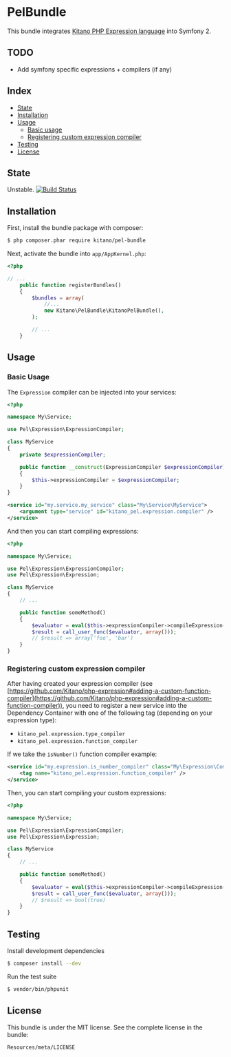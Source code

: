 # PelBundle

This bundle integrates [Kitano PHP Expression language](https://github.com/Kitano/php-expression)
into Symfony 2.

## TODO

* Add symfony specific expressions + compilers (if any)

## Index

* [State](#state)
* [Installation](#installation)
* [Usage](#usage)
    * [Basic usage](#basic-usage)
    * [Registering custom expression compiler](#registering-custom-expression-compiler)
* [Testing](#testing)
* [License](#license)

## State

Unstable. [![Build Status](https://travis-ci.org/Kitano/KitanoPelBundle.png?branch=master)](https://travis-ci.org/Kitano/KitanoPelBundle)


## Installation

First, install the bundle package with composer:

```bash
$ php composer.phar require kitano/pel-bundle
```

Next, activate the bundle into `app/AppKernel.php`:

```PHP
<?php

// ...
    public function registerBundles()
    {
        $bundles = array(
            //...
            new Kitano\PelBundle\KitanoPelBundle(),
        );

        // ...
    }
```

## Usage

### Basic Usage

The `Expression` compiler can be injected into your services:

```PHP
<?php

namespace My\Service;

use Pel\Expression\ExpressionCompiler;

class MyService
{
    private $expressionCompiler;

    public function __construct(ExpressionCompiler $expressionCompiler)
    {
        $this->expressionCompiler = $expressionCompiler;
    }
}
```

```XML
<service id="my.service.my_service" class="My\Service\MyService">
    <argument type="service" id="kitano_pel.expression.compiler" />
</service>
```

And then you can start compiling expressions:

```PHP
<?php

namespace My\Service;

use Pel\Expression\ExpressionCompiler;
use Pel\Expression\Expression;

class MyService
{
    // ...

    public function someMethod()
    {
        $evaluator = eval($this->expressionCompiler->compileExpression(new Expression("['foo', 'bar']")));
        $result = call_user_func($evaluator, array()));
        // $result => array('foo', 'bar')
    }
}
```

### Registering custom expression compiler

After having created your expression compiler
(see [https://github.com/Kitano/php-expression#adding-a-custom-function-compiler](https://github.com/Kitano/php-expression#adding-a-custom-function-compiler)),
 you need to register a new service into the Dependency Container with one of the following tag
(depending on your expression type):
* `kitano_pel.expression.type_compiler`
* `kitano_pel.expression.function_compiler`

If we take the `isNumber()` function compiler example:

```XML
<service id="my.expression.is_number_compiler" class="My\Expression\Compiler\Func\IsNumberFunctionCompiler" public="false">
    <tag name="kitano_pel.expression.function_compiler" />
</service>
```

Then, you can start compiling your custom expressions:

```PHP
<?php

namespace My\Service;

use Pel\Expression\ExpressionCompiler;
use Pel\Expression\Expression;

class MyService
{
    // ...

    public function someMethod()
    {
        $evaluator = eval($this->expressionCompiler->compileExpression(new Expression("isNumber('1234')")));
        $result = call_user_func($evaluator, array()));
        // $result => bool(true)
    }
}
```

## Testing

Install development dependencies

```bash
$ composer install --dev
```

Run the test suite

```bash
$ vendor/bin/phpunit
```

## License

This bundle is under the MIT license. See the complete license in the bundle:

    Resources/meta/LICENSE
